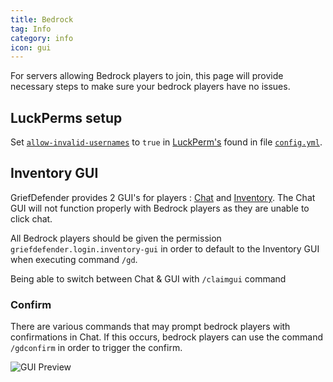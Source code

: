 ```yaml
---
title: Bedrock
tag: Info
category: info
icon: gui
---
```


For servers allowing Bedrock players to join, this page will provide necessary steps to make sure your bedrock players have no issues.  

## LuckPerms setup
Set [`allow-invalid-usernames`](https://luckperms.net/wiki/Configuration#allow-invalid-usernames) to `true` in [LuckPerm's](https://luckperms.net/) found in file [`config.yml`](https://luckperms.net/wiki/Configuration).

## Inventory GUI
GriefDefender provides 2 GUI's for players : [Chat](/wiki/basic/GUI.html#chat) and [Inventory](/wiki/basic/GUI.html#inventory). The Chat GUI will not function properly with Bedrock players as they are unable to click chat.  

All Bedrock players should be given the permission `griefdefender.login.inventory-gui` in order to default to the Inventory GUI when executing command `/gd`.  

Being able to switch between Chat & GUI with `/claimgui` command  

### Confirm
There are various commands that may prompt bedrock players with confirmations in Chat. If this occurs, bedrock players can use the command `/gdconfirm` in order to trigger the confirm.  

![GUI Preview](https://i.imgur.com/2iqE2ma.gif)
